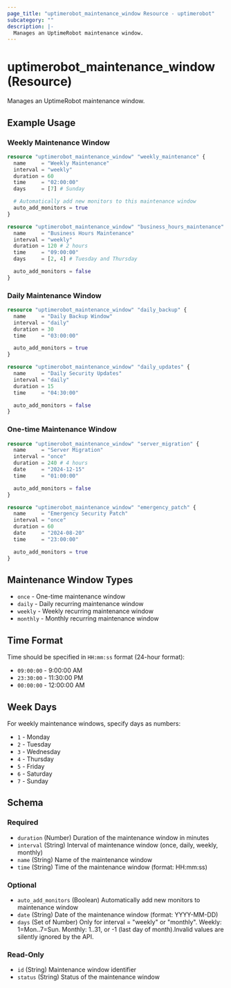 ```yaml
---
page_title: "uptimerobot_maintenance_window Resource - uptimerobot"
subcategory: ""
description: |-
  Manages an UptimeRobot maintenance window.
---
```


# uptimerobot_maintenance_window (Resource)

Manages an UptimeRobot maintenance window.

## Example Usage

### Weekly Maintenance Window

```terraform
resource "uptimerobot_maintenance_window" "weekly_maintenance" {
  name     = "Weekly Maintenance"
  interval = "weekly"
  duration = 60
  time     = "02:00:00"
  days     = [7] # Sunday

  # Automatically add new monitors to this maintenance window
  auto_add_monitors = true
}

resource "uptimerobot_maintenance_window" "business_hours_maintenance" {
  name     = "Business Hours Maintenance"
  interval = "weekly"
  duration = 120 # 2 hours
  time     = "09:00:00"
  days     = [2, 4] # Tuesday and Thursday

  auto_add_monitors = false
}
```

### Daily Maintenance Window

```terraform
resource "uptimerobot_maintenance_window" "daily_backup" {
  name     = "Daily Backup Window"
  interval = "daily"
  duration = 30
  time     = "03:00:00"

  auto_add_monitors = true
}

resource "uptimerobot_maintenance_window" "daily_updates" {
  name     = "Daily Security Updates"
  interval = "daily"
  duration = 15
  time     = "04:30:00"

  auto_add_monitors = false
}
```

### One-time Maintenance Window

```terraform
resource "uptimerobot_maintenance_window" "server_migration" {
  name     = "Server Migration"
  interval = "once"
  duration = 240 # 4 hours
  date     = "2024-12-15"
  time     = "01:00:00"

  auto_add_monitors = false
}

resource "uptimerobot_maintenance_window" "emergency_patch" {
  name     = "Emergency Security Patch"
  interval = "once"
  duration = 60
  date     = "2024-08-20"
  time     = "23:00:00"

  auto_add_monitors = true
}
```

## Maintenance Window Types

- `once` - One-time maintenance window
- `daily` - Daily recurring maintenance window
- `weekly` - Weekly recurring maintenance window
- `monthly` - Monthly recurring maintenance window

## Time Format

Time should be specified in `HH:mm:ss` format (24-hour format):
- `09:00:00` - 9:00:00 AM
- `23:30:00` - 11:30:00 PM
- `00:00:00` - 12:00:00 AM

## Week Days

For weekly maintenance windows, specify days as numbers:
- `1` - Monday
- `2` - Tuesday
- `3` - Wednesday
- `4` - Thursday
- `5` - Friday
- `6` - Saturday
- `7` - Sunday

<!-- schema generated by tfplugindocs -->
## Schema

### Required

- `duration` (Number) Duration of the maintenance window in minutes
- `interval` (String) Interval of maintenance window (once, daily, weekly, monthly)
- `name` (String) Name of the maintenance window
- `time` (String) Time of the maintenance window (format: HH:mm:ss)

### Optional

- `auto_add_monitors` (Boolean) Automatically add new monitors to maintenance window
- `date` (String) Date of the maintenance window (format: YYYY-MM-DD)
- `days` (Set of Number) Only for interval = "weekly" or "monthly". Weekly: 1=Mon..7=Sun. Monthly: 1..31, or -1 (last day of month).Invalid values are silently ignored by the API.

### Read-Only

- `id` (String) Maintenance window identifier
- `status` (String) Status of the maintenance window

